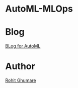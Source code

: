 # AutoML-MLOps

# Blog
[BLog for AutoML](https://medium.com/@ghumare64/getting-ai-ml-and-devops-working-better-together-for-automation-e6de4b588231)

# Author
[Rohit Ghumare](https://github.com/rohitg00)
